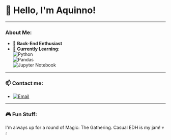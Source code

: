 #                   👋 Hello, I'm Aquinno!
---

### About Me:
- 👀 **Back-End Enthusiast**
- 🌱 **Currently Learning**:  
   ![Python](https://img.shields.io/badge/-Python-blue?logo=python&logoColor=white&style=flat)  
   ![Pandas](https://img.shields.io/badge/-Pandas-150458?logo=pandas&logoColor=white&style=flat)  
   ![Jupyter Notebook](https://img.shields.io/badge/-Jupyter%20Notebook-F37626?logo=jupyter&logoColor=white&style=flat)
   
---

### 📫 Contact me: 
- [![Email](https://img.shields.io/badge/-Email-important?logo=gmail&logoColor=white&style=flat)](mailto:vinicius.aquino@estudante.ufcg.edu.br)

---

### 🎮 Fun Stuff:
I'm always up for a round of Magic: The Gathering. Casual EDH is my jam! 💀💧

<!---
Aquinno/Aquinno is a ✨ special ✨ repository because its `README.md` (this file) appears on your GitHub profile.
You can click the Preview link to take a look at your changes.
--->
